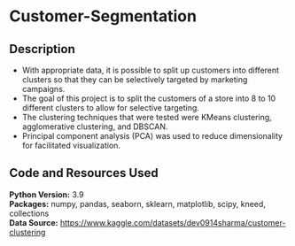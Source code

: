 # Customer-Segmentation

## Description

- With appropriate data, it is possible to split up customers into different clusters so that they can be selectively targeted by marketing campaigns.
- The goal of this project is to split the customers of a store into 8 to 10 different clusters to allow for selective targeting.
- The clustering techniques that were tested were KMeans clustering, agglomerative clustering, and DBSCAN.
- Principal component analysis (PCA) was used to reduce dimensionality for facilitated visualization.

## Code and Resources Used
**Python Version:** 3.9 <br> 
**Packages:** numpy, pandas, seaborn, sklearn, matplotlib, scipy, kneed, collections <br>
**Data Source:** https://www.kaggle.com/datasets/dev0914sharma/customer-clustering

